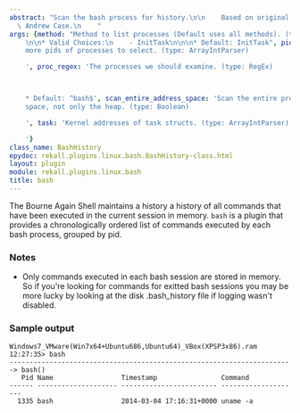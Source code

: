 ```yaml
---
abstract: "Scan the bash process for history.\n\n    Based on original algorithm by\
  \ Andrew Case.\n    "
args: {method: "Method to list processes (Default uses all methods). (type: ChoiceArray)\n\
    \n\n* Valid Choices:\n    - InitTask\n\n\n* Default: InitTask", pids: 'One or
    more pids of processes to select. (type: ArrayIntParser)

    ', proc_regex: 'The processes we should examine. (type: RegEx)



    * Default: ^bash$', scan_entire_address_space: 'Scan the entire process address
    space, not only the heap. (type: Boolean)

    ', task: 'Kernel addresses of task structs. (type: ArrayIntParser)

    '}
class_name: BashHistory
epydoc: rekall.plugins.linux.bash.BashHistory-class.html
layout: plugin
module: rekall.plugins.linux.bash
title: bash
---
```


The Bourne Again Shell maintains a history a history of all commands that
have been executed in the current session in memory. `bash` is a plugin that
provides a chronologically ordered list of commands executed by each bash
process, grouped by pid.


### Notes

* Only commands executed in each bash session are stored in memory. So if
you're looking for commands for exitted bash sessions you may be more lucky
by looking at the disk .bash_history file if logging wasn't disabled.

### Sample output

```
Windows7_VMware(Win7x64+Ubuntu686,Ubuntu64)_VBox(XPSP3x86).ram 12:27:35> bash
-----------------------------------------------------------------------> bash()
   Pid Name                 Timestamp                Command
------ -------------------- ------------------------ --------------------
  1335 bash                 2014-03-04 17:16:31+0000 uname -a
```
